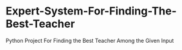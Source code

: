 # Expert-System-For-Finding-The-Best-Teacher
Python Project For Finding the Best Teacher Among the Given Input
